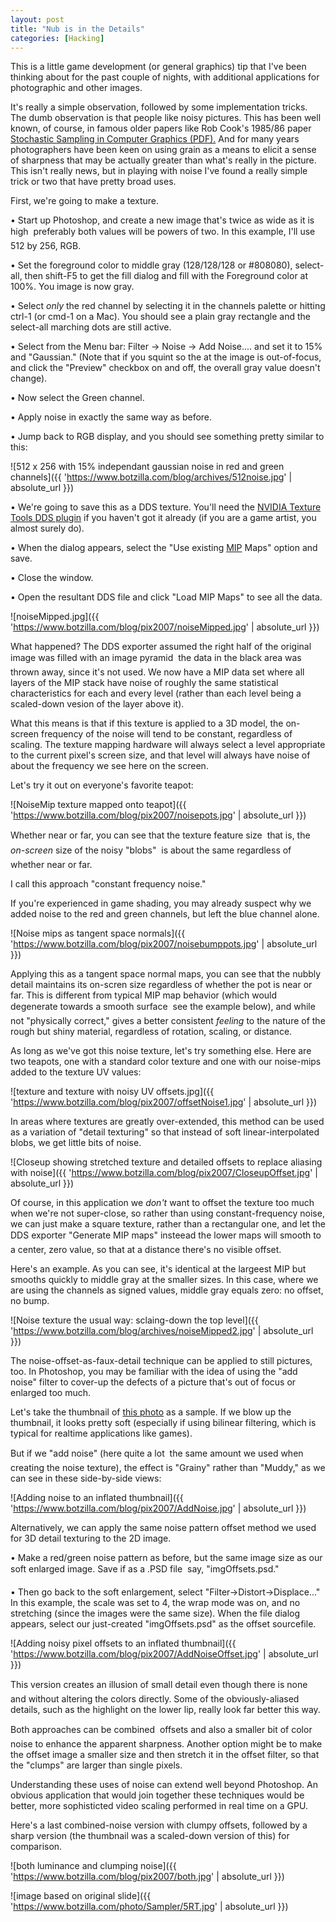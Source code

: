 ```yaml
---
layout: post
title: "Nub is in the Details"
categories: [Hacking]
---
```

This is a little game development (or general graphics) tip that I've been thinking about for the past couple of nights, with additional applications for photographic and other images.

It's really a simple observation, followed by some implementation tricks. The dumb observation is that people like noisy pictures. This has been well known, of course, in famous older papers like Rob Cook's 1985/86 paper <a href="http://graphics.pixar.com/StochasticSampling/paper.pdf">Stochastic Sampling in Computer Graphics (PDF).</a> And for many years photographers have been keen on using grain as a means to elicit a sense of sharpness that may be actually greater than what's really in the picture. This isn't really news, but in playing with noise I've found a really simple trick or two that have pretty broad uses.

First, we're going to make a texture.


<!--more-->
&bull; Start up Photoshop, and create a new image that's twice as wide as it is high &#151; preferably both values will be powers of two. In this example, I'll use 512 by 256, RGB.

&bull; Set the foreground color to middle gray (128/128/128 or #808080), select-all, then shift-F5 to get the fill dialog and fill with the Foreground color at 100%. You image is now gray.

&bull; Select <i>only</i> the red channel by selecting it in the channels palette or hitting ctrl-1 (or cmd-1 on a Mac). You should see a plain gray rectangle and the select-all marching dots are still active.

&bull; Select from the Menu bar: Filter -> Noise -> Add Noise.... and set it to 15% and "Gaussian." (Note that if you squint so the at the image is out-of-focus, and click the "Preview" checkbox on and off, the overall gray value doesn't change).

&bull; Now select the Green channel.

&bull; Apply noise in exactly the same way as before.

&bull; Jump back to RGB display, and you should see something pretty similar to this:



![512 x 256 with 15% independant gaussian noise in red and green channels]({{ 'https://www.botzilla.com/blog/archives/512noise.jpg' | absolute_url }})


&bull; We're going to save this as a DDS texture. You'll need the <a href="http://developer.nvidia.com/object/photoshop_dds_plugins.html">NVIDIA Texture Tools DDS plugin</a> if you haven't got it already (if you are a game artist, you almost surely do).

&bull; When the dialog appears, select the "Use existing <a href="http://en.wikipedia.org/wiki/Mip_map">MIP</a> Maps" option and save.

&bull; Close the window.

&bull; Open the resultant DDS file and click "Load MIP Maps" to see all the data.



![noiseMipped.jpg]({{ 'https://www.botzilla.com/blog/pix2007/noiseMipped.jpg' | absolute_url }})


What happened? The DDS exporter assumed the right half of the original image was filled with an image pyramid &#151; the data in the black area was thrown away, since it's not used. We now have a MIP data set where all layers of the MIP stack have noise of roughly the same statistical characteristics for each and every level (rather than each level being a scaled-down vesion of the layer above it). 

What this means is that if this texture is applied to a 3D model, the on-screen frequency of the noise will tend to be constant, regardless of scaling. The texture mapping hardware will always select a level appropriate to the current pixel's screen size, and that level will always have noise of about the frequency we see here on the screen.

Let's try it out on everyone's favorite teapot:



![NoiseMip texture mapped onto teapot]({{ 'https://www.botzilla.com/blog/pix2007/noisepots.jpg' | absolute_url }})


Whether near or far, you can see that the texture feature size &#151; that is, the <i>on-screen</i> size of the noisy "blobs" &#151; is about the same regardless of whether near or far.

I call this approach "constant frequency noise."

If you're experienced in game shading, you may already suspect why we added noise to the red and green channels, but left the blue channel alone.



![Noise mips as tangent space normals]({{ 'https://www.botzilla.com/blog/pix2007/noisebumppots.jpg' | absolute_url }})


Applying this as a tangent space normal maps, you can see that the nubbly detail maintains its on-scren size regardless of whether the pot is near or far. This is different from typical MIP map behavior (which would degenerate towards a smooth surface &#151; see the example below), and while not "physically correct," gives a better consistent <i>feeling</i> to the nature of the rough but shiny material, regardless of rotation, scaling, or distance.

As long as we've got this noise texture, let's try something else. Here are two teapots, one with a standard color texture and one with our noise-mips added to the texture UV values:



![texture and texture with noisy UV offsets.jpg]({{ 'https://www.botzilla.com/blog/pix2007/offsetNoise1.jpg' | absolute_url }})


In areas where textures are greatly over-extended, this method can be used as a variation of "detail texturing" so that instead of soft linear-interpolated blobs, we get little bits of noise.



![Closeup showing stretched texture and detailed offsets to replace aliasing with noise]({{ 'https://www.botzilla.com/blog/pix2007/CloseupOffset.jpg' | absolute_url }})


Of course, in this application we <i>don't</i> want to offset the texture too much when we're not super-close, so rather than using constant-frequency noise, we can just make a square texture, rather than a rectangular one, and let the DDS exporter "Generate MIP maps" insteead &#151; the lower maps will smooth to a center, zero value, so that at a distance there's no visible offset.

Here's an example. As you can see, it's identical at the largeest MIP but smooths quickly to middle gray at the smaller sizes. In this case, where we are using the channels as signed values, middle gray equals zero: no offset, no bump.



![Noise texture the usual way: sclaing-down the top level]({{ 'https://www.botzilla.com/blog/archives/noiseMipped2.jpg' | absolute_url }})


The noise-offset-as-faux-detail technique can be applied to still pictures, too. In Photoshop, you may be familiar with the idea of using the "add noise" filter to cover-up the defects of a picture that's out of focus or enlarged too much.

Let's take the thumbnail of <a href="https://www.botzilla.com/photo/Sampler/5RT.html">this photo</a> as a sample. If we blow up the thumbnail, it looks pretty soft (especially if using bilinear filtering, which is typical for realtime applications like games).

But if we "add noise" (here quite a lot &#151; the same amount we used when creating the noise texture), the effect is "Grainy" rather than "Muddy," as we can see in these side-by-side views:



![Adding noise to an inflated thumbnail]({{ 'https://www.botzilla.com/blog/pix2007/AddNoise.jpg' | absolute_url }})


Alternatively, we can apply the same noise pattern offset method we used for 3D detail texturing to the 2D image.

&bull; Make a red/green noise pattern as before, but the same image size as our soft enlarged image. Save if as a .PSD file &#151; say, "imgOffsets.psd."

&bull; Then go back to the soft enlargement, select "Filter->Distort->Displace..." In this example, the scale was set to 4, the wrap mode was on, and no stretching (since the images were the same size). When the file dialog appears, select our just-created "imgOffsets.psd" as the offset sourcefile.



![Adding noisy pixel offsets to an inflated thumbnail]({{ 'https://www.botzilla.com/blog/pix2007/AddNoiseOffset.jpg' | absolute_url }})


This version creates an illusion of small detail even though there is none &#151; and without altering the colors directly. Some of the obviously-aliased details, such as the highlight on the lower lip, really look far better this way.

Both approaches can be combined &#151; offsets and also a smaller bit of color noise to enhance the apparent sharpness. Another option might be to make the offset image a smaller size and then stretch it in the offset filter, so that the "clumps" are larger than single pixels.

Understanding these uses of noise can extend well beyond Photoshop. An obvious application that would join together these techniques would be better, more sophisticted video scaling performed in real time on a GPU.

Here's a last combined-noise version with clumpy offsets, followed by a sharp version (the thumbnail was a scaled-down version of this) for comparison.



![both luminance and clumping noise]({{ 'https://www.botzilla.com/blog/pix2007/both.jpg' | absolute_url }})




![image based on original slide]({{ 'https://www.botzilla.com/photo/Sampler/5RT.jpg' | absolute_url }})


